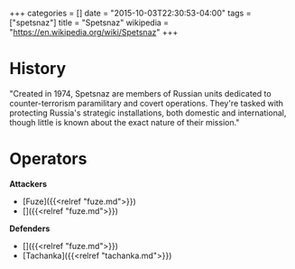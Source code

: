 +++
categories = []
date = "2015-10-03T22:30:53-04:00"
tags = ["spetsnaz"]
title = "Spetsnaz"
wikipedia = "https://en.wikipedia.org/wiki/Spetsnaz"
+++

# History

"Created in 1974, Spetsnaz are members of Russian units dedicated to counter-terrorism paramilitary and covert operations. They're tasked with protecting Russia's strategic installations, both domestic and international, though little is known about the exact nature of their mission."

# Operators

**Attackers**

- [Fuze]({{<relref "fuze.md">}})
- []({{<relref "fuze.md">}})

**Defenders**

- []({{<relref "fuze.md">}})
- [Tachanka]({{<relref "tachanka.md">}})

